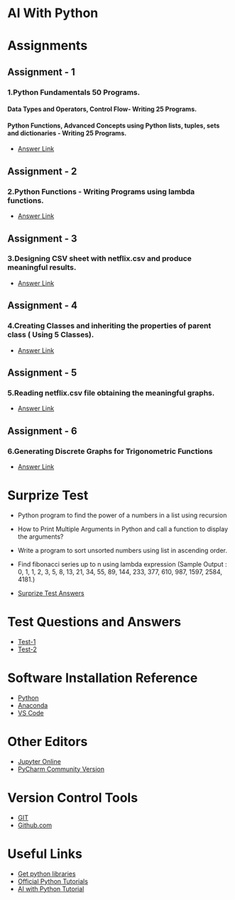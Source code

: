 # AI With Python

# Assignments
## Assignment - 1
### 1.Python Fundamentals 50 Programs.
#### Data Types and Operators, Control Flow- Writing 25 Programs.

#### Python Functions, Advanced Concepts using Python lists, tuples, sets and dictionaries - Writing 25 Programs.

- [Answer Link](https://github.com/Sagarfh/AIwithPython/tree/master/Assignment/Assignment1)

## Assignment - 2
### 2.Python Functions - Writing Programs using lambda functions.
- [Answer Link](https://github.com/Sagarfh/AIwithPython/blob/master/Assignment/Assignment2/lambda.ipynb)

## Assignment - 3
### 3.Designing CSV sheet with netflix.csv and produce meaningful results.
- [Answer Link](https://github.com/Sagarfh/AIwithPython/blob/master/Assignment/Assignment3/ReadCSV.ipynb)

## Assignment - 4
### 4.Creating Classes and inheriting the properties of parent class ( Using 5 Classes).
- [Answer Link](https://github.com/Sagarfh/AIwithPython/blob/master/Assignment/Assignment4/Classes.ipynb)

## Assignment - 5
### 5.Reading netflix.csv file obtaining the meaningful graphs.
- [Answer Link](https://github.com/Sagarfh/AIwithPython/blob/master/Assignment/Assignment5/Graph.ipynb)

## Assignment - 6
### 6.Generating Discrete Graphs for Trigonometric Functions 
- [Answer Link](https://github.com/Sagarfh/AIwithPython/blob/master/Assignment/Assignment6/DiscreteGraph.ipynb)



# Surprize Test
- Python program to find the power of a numbers in a list using recursion
- How to Print Multiple Arguments in Python and  call a function to display the arguments?
- Write a program to sort unsorted numbers using list in ascending order.
- Find fibonacci series up to n using lambda expression (Sample Output : 0, 1, 1, 2, 3, 5, 8, 13, 21, 34, 55, 89, 144, 233, 377, 610, 987, 1597, 2584, 4181.)

- [Surprize Test Answers](https://github.com/Sagarfh/AIwithPython/blob/master/SurprizeTest/Programs.ipynb)


# Test Questions and Answers
- [Test-1](https://github.com/Sagarfh/AIwithPython/blob/master/Test/1.TestAnswers_SagarHonnabindagi.pdf)
- [Test-2](https://github.com/Sagarfh/AIwithPython/blob/master/Test/2.Test_Answers.ipynb)



# Software Installation Reference
- [Python](https://www.python.org/downloads/windows/)
- [Anaconda](https://www.anaconda.com/)
- [VS Code](https://code.visualstudio.com/download)

# Other Editors
- [Jupyter Online](https://jupyter.org/try-jupyter/lab/)
- [PyCharm Community Version](https://www.jetbrains.com/pycharm/download/#section=windows)

# Version Control Tools
- [GIT](https://git-scm.com/download/win)
- [Github.com](https://github.com/)

# Useful Links
- [Get python libraries](https://pypi.org/)
- [Official Python Tutorials](https://docs.python.org/3/tutorial/index.html)
- [AI with Python Tutorial](https://www.tutorialspoint.com/artificial_intelligence_with_python/index.htm)
